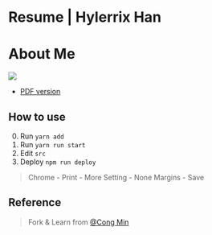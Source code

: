 # Resume | Hylerrix Han

# About Me

![](http://qiniu.ningo.cloud/hylerrix/resume.png)

* [PDF version](http://qiniu.ningo.cloud/resume.pdf)

## How to use

0. Run `yarn add`
1. Run `yarn run start`
2. Edit `src`
3. Deploy `npm run deploy`

> Chrome - Print - More Setting - None Margins - Save

## Reference

> Fork & Learn from [@Cong Min](https://congm.in)
